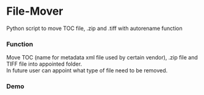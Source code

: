 # File-Mover
Python script to move TOC file, .zip and .tiff with autorename function  
### Function
Move TOC (name for metadata xml file used by certain vendor), .zip file and TIFF file into appointed folder.  
In future user can appoint what type of file need to be removed.  
### Demo
